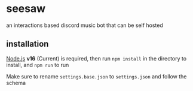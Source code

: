 # seesaw

an interactions based discord music bot that can be self hosted

## installation

[Node.js](https://nodejs.org/en/) **v16** (Current) is required, then run `npm install` in the directory to install, and `npm run` to run

Make sure to rename `settings.base.json` to `settings.json` and follow the schema
